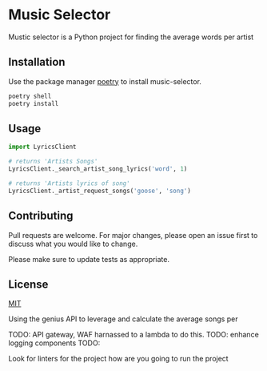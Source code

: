 # Music Selector

Mustic selector is a Python project for finding the average words per artist

## Installation

Use the package manager [poetry](https://python-poetry.org/docs/) to install music-selector.

```bash
poetry shell 
poetry install
```

## Usage

```python
import LyricsClient

# returns 'Artists Songs'
LyricsClient._search_artist_song_lyrics('word', 1)

# returns 'Artists lyrics of song'
LyricsClient._artist_request_songs('goose', 'song')

```

## Contributing

Pull requests are welcome. For major changes, please open an issue first
to discuss what you would like to change.

Please make sure to update tests as appropriate.

## License

[MIT](https://choosealicense.com/licenses/mit/)


Using the genius API to leverage and calculate the average songs per 

TODO: API gateway, WAF harnassed to a lambda to do this.
TODO: enhance logging components
TODO: 

Look for linters for the project how are you going to run the project
